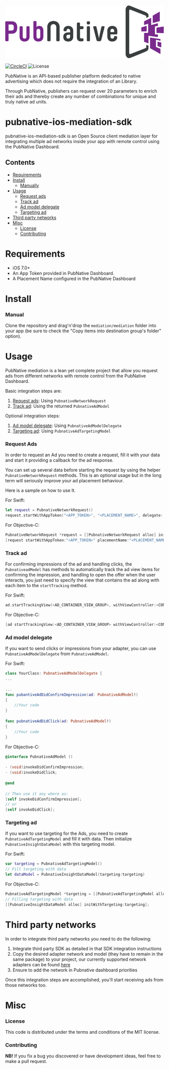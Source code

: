 ![ScreenShot](PNLogo.png)

[![CircleCI](https://circleci.com/gh/pubnative/pubnative-ios-mediation-sdk.svg?style=svg)](https://circleci.com/gh/pubnative/pubnative-ios-mediation-sdk) ![License](https://img.shields.io/badge/license-MIT-lightgrey.svg)

PubNative is an API-based publisher platform dedicated to native advertising which does not require the integration of an Library.

Through PubNative, publishers can request over 20 parameters to enrich their ads and thereby create any number of combinations for unique and truly native ad units.

# pubnative-ios-mediation-sdk

pubnative-ios-mediation-sdk is an Open Source client mediation layer for integrating multiple ad networks inside your app with remote control using the PubNative Dashboard.

## Contents

* [Requirements](#requirements)
* [Install](#install)
    * [Manually](#install_manual)
* [Usage](#usage)
    * [Request ads](#usage_request)
    * [Track ad](#usage_track_ad)
    * [Ad model delegate](#usage_ad_delegate)
    * [Targeting ad](#usage_targeting_ad)
* [Third party networks](#networks)
* [Misc](#misc)
    * [License](#misc_license)
    * [Contributing](#misc_contributing)

<a name="requirements"></a>
# Requirements

* iOS 7.0+
* An App Token provided in PubNative Dashboard.
* A Placement Name configured in the PubNative Dashboard

<a name="install"></a>
# Install

<a name="install_manual"></a>
### Manual
Clone the repository and drag'n'drop the `mediation/mediation` folder into your app (be sure to check the "Copy items into destination group's folder" option).

<a name="usage"></a>
# Usage

PubNative mediation is a lean yet complete project that allow you request ads from different networks with remote control from the PubNative Dashboard.

Basic integration steps are:

1. [Request ads](#usage_request): Using `PubnativeNetworkRequest`
2. [Track ad](#usage_track_ad): Using the returned `PubnativeAdModel`

Optional integration steps:

1. [Ad model delegate](#usage_ad_delegate): Using `PubnativeAdModelDelegate`
2. [Targeting ad](#usage_targeting_ad): Using `PubnativeAdTargetingModel`

<a name="usage_request"></a>
### Request Ads

In order to request an Ad you need to create a request, fill it with your data and start it providing a callback for the ad response.

You can set up several data before starting the request by using the helper `PubnativeNetworkRequest` methods. This is an optional usage but in the long term will seriously improve your ad placement behaviour.

Here is a sample on how to use It.

For Swift:
```swift
let request = PubnativeNetworkRequest()
request.startWithAppToken("<APP_TOKEN>", "<PLACEMENT_NAME>", delegate: self)
```

For Objective-C:
```objective-c
PubnativeNetworkRequest *request = [[PubnativeNetworkRequest alloc] init]
[request startWithAppToken:"<APP_TOKEN>" placementName:"<PLACEMENT_NAME>" delegate: self]
```

<a name="usage_track_ad"></a>
### Track ad

For confirming impressions of the ad and handling clicks, the `PubnativeadModel` has methods to automatically track the ad view items for confirming the impression, and handling to open the offer when the user interacts, you just need to specify the view that contains the ad along with each item to the `startTracking` method.

For Swift:
```swift
ad.startTrackingView(<AD_CONTAINER_VIEW_GROUP>, withViewController:<CONTROLLER>)
```

For Objective-C:
```objective-c
[ad startTrackingView:<AD_CONTAINER_VIEW_GROUP> withViewController:<CONTROLLER>];
```
<a name="usage_ad_delegate"></a>
### Ad model delegate

If you want to send clicks or impressions from your adapter, you can use `PubnativeAdModelDelegate` from `PubnativeAdModel`. 

For Swift:
```swift
class YourClass: PubnativeAdModelDelegate {
...

...
func pubantiveAdDidConfirmImpression(ad: PubnativeAdModel!)
{
    //Your code
}

func pubnativeAdDidClick(ad: PubnativeAdModel!)
{
    //Your code
}
```

For Objective-C:
```objective-c
@interface PubnativeAdModel ()

- (void)invokeDidConfirmImpression;
- (void)invokeDidClick;

@end

// Then use it any where as:
[self invokeDidConfirmImpression];
// or
[self invokeDidClick];
```
<a name="usage_targeting_ad"></a>
### Targeting ad

If you want to use targeting for the Ads, you need to create `PubnativeAdTargetingModel` and fill it with data. Then initialize `PubnativeInsightDataModel` with this targeting model.

For Swift:
```swift
var targeting = PubnativeAdTargetingModel()
// Fill targeting with data
let dataModel = PubnativeInsightDataModel(targeting:targeting)
```

For Objective-C:
```objective-c
PubnativeAdTargetingModel *targeting = [[PubnativeAdTargetingModel alloc] init];
// Filling targeting with data
[[PubnativeInsightDataModel alloc] initWithTargeting:targeting];
```

<a name="networks"></a>
# Third party networks

In order to integrate third party networks you need to do the following:

1. Integrate third party SDK as detailed in that SDK integration instructions
2. Copy the desired adapter network and model (they have to remain in the same package) to your project, our currently supported network adapters can be found [here](https://github.com/pubnative/pubnative-ios-mediation-sdk/tree/documentation/mediation/mediation.adapters)
3. Ensure to add the network in Pubnative dashboard priorities

Once this integration steps are accomplished, you'll start receiving ads from those networks too.

<a name="misc"></a>
# Misc

<a name="misc_license"></a>
### License

This code is distributed under the terms and conditions of the MIT license.

<a name="misc_contributing"></a>
### Contributing

**NB!** If you fix a bug you discovered or have development ideas, feel free to make a pull request.